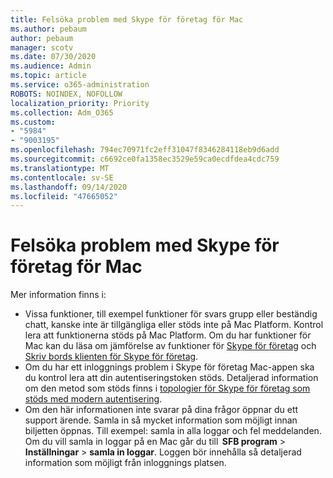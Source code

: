 ```yaml
---
title: Felsöka problem med Skype för företag för Mac
ms.author: pebaum
author: pebaum
manager: scotv
ms.date: 07/30/2020
ms.audience: Admin
ms.topic: article
ms.service: o365-administration
ROBOTS: NOINDEX, NOFOLLOW
localization_priority: Priority
ms.collection: Adm_O365
ms.custom:
- "5984"
- "9003195"
ms.openlocfilehash: 794ec70971fc2eff31047f8346284118eb9d6add
ms.sourcegitcommit: c6692ce0fa1358ec3529e59ca0ecdfdea4cdc759
ms.translationtype: MT
ms.contentlocale: sv-SE
ms.lasthandoff: 09/14/2020
ms.locfileid: "47665052"
---
```

# <a name="troubleshoot-issues-with-skype-for-business-on-mac"></a>Felsöka problem med Skype för företag för Mac

Mer information finns i: 

- Vissa funktioner, till exempel funktioner för svars grupp eller beständig chatt, kanske inte är tillgängliga eller stöds inte på Mac Platform. Kontrol lera att funktionerna stöds på Mac Platform. Om du har funktioner för Mac kan du läsa om jämförelse av funktioner för [Skype för företag](https://technet.microsoft.com/library/Dn951412.aspx) och [Skriv bords klienten för Skype för företag](https://docs.microsoft.com/skypeforbusiness/plan-your-deployment/clients-and-devices/desktop-feature-comparison).
- Om du har ett inloggnings problem i Skype för företag Mac-appen ska du kontrol lera att din autentiseringstoken stöds. Detaljerad information om den metod som stöds finns i [topologier för Skype för företag som stöds med modern autentisering](https://docs.microsoft.com/skypeforbusiness/plan-your-deployment/modern-authentication/topologies-supported).  
- Om den här informationen inte svarar på dina frågor öppnar du ett support ärende. Samla in så mycket information som möjligt innan biljetten öppnas. Till exempel: samla in alla loggar och fel meddelanden. Om du vill samla in loggar på en Mac går du till  **SFB program**  >  **Inställningar**  >  **samla in loggar**.  Loggen bör innehålla så detaljerad information som möjligt från inloggnings platsen.